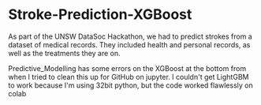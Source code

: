 # Stroke-Prediction-XGBoost
As part of the UNSW DataSoc Hackathon, we had to predict strokes from a dataset of medical records. They included health and personal records, as well as the treatments they are on.

Predictive_Modelling has some errors on the XGBoost at the bottom from when I tried to clean this up for GitHub on jupyter. I couldn't get LightGBM to work because I'm using 32bit python, but the code worked flawlessly on colab
